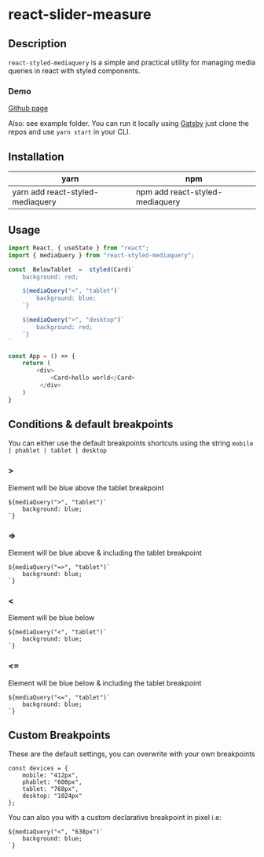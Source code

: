 ﻿
# react-slider-measure


## Description

`react-styled-mediaquery` is a simple and practical utility for managing media queries in react with styled components.

### Demo

[Github page](github.com/pixelize)

Also: see example folder. You can run it locally using [Gatsby](https://www.gatsbyjs.org/) just clone the repos and use `yarn start` in your CLI.

## Installation

| yarn | npm
| -------------------- | -------------------------------------- |
| yarn add react-styled-mediaquery   | npm add react-styled-mediaquery |

## Usage

```js
import React, { useState } from "react";
import { mediaQuery } from "react-styled-mediaquery";

const  BelowTablet  =  styled(Card)`
	background: red;

	${mediaQuery("<", "tablet")`
		background: blue;
	`}

	${mediaQuery(">", "desktop")`
		background: red;
	`}
`

const App = () => {
	return (
		<div>
			<Card>hello world</Card>
	     </div>
	)
}
```

## Conditions & default breakpoints

You can either use the default breakpoints shortcuts using the string `mobile | phablet | tablet | desktop`

### >
Element will be blue above the tablet breakpoint

    ${mediaQuery(">", "tablet")`
    	background: blue;
    `}
### =>
Element will be blue above & including the tablet breakpoint

    ${mediaQuery("=>", "tablet")`
    	background: blue;
    `}
### <
Element will be blue below

    ${mediaQuery("<", "tablet")`
    	background: blue;
    `}

### <=
Element will be blue below & including the tablet breakpoint

    ${mediaQuery("<=", "tablet")`
    	background: blue;
    `}
## Custom Breakpoints

These are the default settings, you can overwrite with your own breakpoints

    const devices = {
	    mobile: "412px",
	    phablet: "600px",
	    tablet: "768px",
	    desktop: "1024px"
    };

You can also you with a custom declarative breakpoint in pixel i.e:

    ${mediaQuery("<", "638px")`
    	background: blue;
    `}


